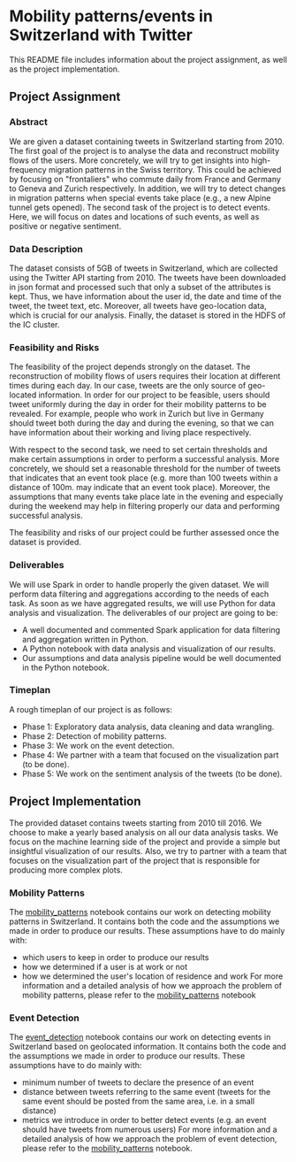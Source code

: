 # Mobility patterns/events in Switzerland with Twitter

This README file includes information about the project assignment, as well as the project implementation.

## Project Assignment

### Abstract

We are given a dataset containing tweets in Switzerland starting from 2010. The first goal of the project is to analyse the data and reconstruct mobility flows of the users. More concretely, we will try to get insights into high-frequency migration patterns in the Swiss territory. This could be achieved by focusing on "frontaliers" who commute daily from France and Germany to Geneva and Zurich respectively. In addition, we will try to detect changes in migration patterns when special events take place (e.g., a new Alpine tunnel gets opened). The second task of the project is to detect events. Here, we will focus on dates and locations of such events, as well as positive or negative sentiment.

### Data Description

The dataset consists of 5GB of tweets in Switzerland, which are collected using the Twitter API starting from 2010. The tweets have been downloaded in json format and processed such that only a subset of the attributes is kept. Thus, we have information about the user id, the date and time of the tweet, the tweet text, etc. Moreover, all tweets have geo-location data, which is crucial for our analysis. Finally, the dataset is stored in the HDFS of the IC cluster.

### Feasibility and Risks

The feasibility of the project depends strongly on the dataset. The reconstruction of mobility flows of users requires their location at different times during each day. In our case, tweets are the only source of geo-located information. In order for our project to be feasible, users should tweet uniformly during the day in order for their mobility patterns to be revealed. For example, people who work in Zurich but live in Germany should tweet both during the day and during the evening, so that we can have information about their working and living place respectively.

With respect to the second task, we need to set certain thresholds and make certain assumptions in order to perform a successful analysis. More concretely, we should set a reasonable threshold for the number of tweets that indicates that an event took place (e.g. more than 100 tweets within a distance of 100m. may indicate that an event took place). Moreover, the assumptions that many events take place late in the evening and especially during the weekend may help in filtering properly our data and performing successful analysis.

The feasibility and risks of our project could be further assessed once the dataset is provided.

### Deliverables

We will use Spark in order to handle properly the given dataset. We will perform data filtering and aggregations according to the needs of each task. As soon as we have aggregated results, we will use Python for data analysis and visualization. The deliverables of our project are going to be:

- A well documented and commented Spark application for data filtering and aggregation written in Python.
- A Python notebook with data analysis and visualization of our results. 
- Our assumptions and data analysis pipeline would be well documented in the Python notebook.

### Timeplan
A rough timeplan of our project is as follows:

- Phase 1: Exploratory data analysis, data cleaning and data wrangling.
- Phase 2: Detection of mobility patterns.
- Phase 3: We work on the event detection.
- Phase 4: We partner with a team that focused on the visualization part (to be done).
- Phase 5: We work on the sentiment analysis of the tweets (to be done).

## Project Implementation

The provided dataset contains tweets starting from 2010 till 2016. We choose to make a yearly based analysis on all our data analysis tasks. We focus on the machine learning side of the project and provide a simple but insightful visualization of our results. Also, we try to partner with a team that focuses on the visualization part of the project that is responsible for producing more complex plots.

### Mobility Patterns

The [mobility_patterns](code/local/mobility_patterns.ipynb) notebook contains our work on detecting mobility patterns in Switzerland. It contains both the code and the assumptions we made in order to produce our results. These assumptions have to do mainly with:
* which users to keep in order to produce our results
* how we determined if a user is at work or not
* how we determined the user's location of residence and work
For more information and a detailed analysis of how we approach the problem of mobility patterns, please refer to the [mobility_patterns](code/local/mobility_patterns.ipynb) notebook

### Event Detection
The [event_detection](code/local/event_detection.ipynb) notebook contains our work on detecting events in Switzerland based on geolocated information. It contains both the code and the assumptions we made in order to produce our results. These assumptions have to do mainly with:
* minimum number of tweets to declare the presence of an event
* distance between tweets referring to the same event (tweets for the same event should be posted from the same area, i.e. in a small distance)
* metrics we introduce in order to better detect events (e.g. an event should have tweets from numerous users)
For more information and a detailed analysis of how we approach the problem of event detection, please refer to the [mobility_patterns](code/local/event_detection.ipynb) notebook.

